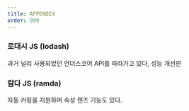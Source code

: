 ```yaml
---
title: APPENDIX
order: 999
---
```


### 로대시 JS (lodash)
과거 널리 사용되었던 언더스코어 API를 따라가고 있다, 성능 개선판

### 람다 JS (ramda)
자동 커링을 지원하며 속성 렌즈 기능도 있다.